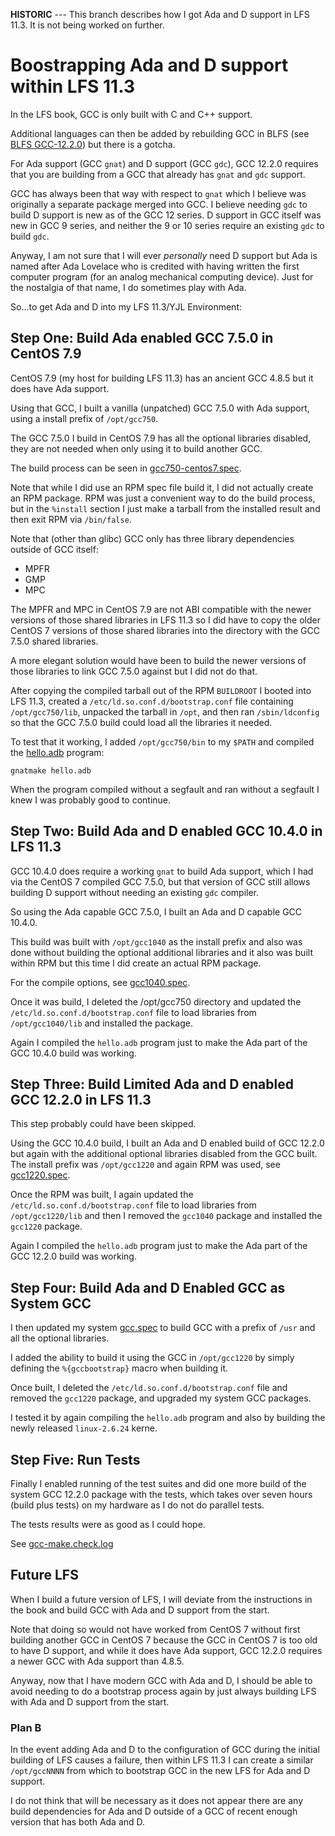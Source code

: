 __HISTORIC__ --- This branch describes how I got Ada and D support in LFS 11.3.
It is not being worked on further.

Boostrapping Ada and D support within LFS 11.3
==============================================

In the LFS book, GCC is only built with C and C++ support.

Additional languages can then be added by rebuilding GCC in BLFS (see
[BLFS GCC-12.2.0](https://www.linuxfromscratch.org/blfs/view/stable/general/gcc.html))
but there is a gotcha.

For Ada support (GCC `gnat`) and D support (GCC `gdc`), GCC 12.2.0
requires that you are building from a GCC that already has `gnat` and
`gdc` support.

GCC has always been that way with respect to `gnat` which I believe was
originally a separate package merged into GCC. I believe needing `gdc`
to build D support is new as of the GCC 12 series. D support in GCC
itself was new in GCC 9 series, and neither the 9 or 10 series require
an existing `gdc` to build `gdc`.

Anyway, I am not sure that I will ever *personally* need D support but
Ada is named after Ada Lovelace who is credited with having written the
first computer program (for an analog mechanical computing device).
Just for the nostalgia of that name, I do sometimes play with Ada.

So...to get Ada and D into my LFS 11.3/YJL Environment:


Step One: Build Ada enabled GCC 7.5.0 in CentOS 7.9
---------------------------------------------------

CentOS 7.9 (my host for building LFS 11.3) has an ancient GCC 4.8.5 but
it does have Ada support.

Using that GCC, I built a vanilla (unpatched) GCC 7.5.0 with Ada
support, using a install prefix of `/opt/gcc750`.

The GCC 7.5.0 I build in CentOS 7.9 has all the optional libraries
disabled, they are not needed when only using it to build another
GCC.

The build process can be seen in
[gcc750-centos7.spec](SPECS/gcc750-centos7.spec).

Note that while I did use an RPM spec file build it, I did not actually
create an RPM package. RPM was just a convenient way to do the build
process, but in the `%install` section I just make a tarball from the
installed result and then exit RPM via `/bin/false`.

Note that (other than glibc) GCC only has three library dependencies
outside of GCC itself:

* MPFR
* GMP
* MPC

The MPFR and MPC in CentOS 7.9 are not ABI compatible with the newer
versions of those shared libraries in LFS 11.3 so I did have to copy
the older CentOS 7 versions of those shared libraries into the directory
with the GCC 7.5.0 shared libraries.

A more elegant solution would have been to build the newer versions
of those libraries to link GCC 7.5.0 against but I did not do that.

After copying the compiled tarball out of the RPM `BUILDROOT` I booted
into LFS 11.3, created a `/etc/ld.so.conf.d/bootstrap.conf` file containing
`/opt/gcc750/lib`, unpacked the tarball in `/opt`, and then ran
`/sbin/ldconfig` so that the GCC 7.5.0 build could load all the
libraries it needed.

To test that it working, I added `/opt/gcc750/bin` to my `$PATH` and
compiled the [hello.adb](hello.adb) program:

    gnatmake hello.adb

When the program compiled without a segfault and ran without a segfault
I knew I was probably good to continue.


Step Two: Build Ada and D enabled GCC 10.4.0 in LFS 11.3
--------------------------------------------------------

GCC 10.4.0 does require a working `gnat` to build Ada support, which
I had via the CentOS 7 compiled GCC 7.5.0, but that version of GCC
still allows building D support without needing an existing `gdc`
compiler.

So using the Ada capable GCC 7.5.0, I built an Ada and D capable
GCC 10.4.0.

This build was built with `/opt/gcc1040` as the install prefix and also
was done without building the optional additional libraries and it also
was built within RPM but this time I did create an actual RPM package.

For the compile options, see [gcc1040.spec](SPECS/gcc1040.spec).

Once it was build, I deleted the /opt/gcc750 directory and updated the
`/etc/ld.so.conf.d/bootstrap.conf` file to load libraries from
`/opt/gcc1040/lib` and installed the package.

Again I compiled the `hello.adb` program just to make the Ada part of
the GCC 10.4.0 build was working.


Step Three: Build Limited Ada and D enabled GCC 12.2.0 in LFS 11.3
------------------------------------------------------------------

This step probably could have been skipped.

Using the GCC 10.4.0 build, I built an Ada and D enabled build of
GCC 12.2.0 but again with the additional optional libraries disabled
from the GCC built. The install prefix was `/opt/gcc1220` and again
RPM was used, see [gcc1220.spec](SPECS/gcc1220.spec).

Once the RPM was built, I again updated the `/etc/ld.so.conf.d/bootstrap.conf`
file to load libraries from `/opt/gcc1220/lib` and then I removed the
`gcc1040` package and installed the `gcc1220` package.

Again I compiled the `hello.adb` program just to make the Ada part of
the GCC 12.2.0 build was working.


Step Four: Build Ada and D Enabled GCC as System GCC
----------------------------------------------------

I then updated my system [gcc.spec](https://github.com/YellowJacketLinux/LFS/blob/main/SPECS/gcc.spec)
to build GCC with a prefix of `/usr` and all the optional libraries.

I added the ability to build it using the GCC in `/opt/gcc1220` by
simply defining the `%{gccbootstrap}` macro when building it.

Once built, I deleted the `/etc/ld.so.conf.d/bootstrap.conf` file
and removed the `gcc1220` package, and upgraded my system GCC packages.

I tested it by again compiling the `hello.adb` program and also by
building the newly released `linux-2.6.24` kerne.


Step Five: Run Tests
--------------------

Finally I enabled running of the test suites and did one more build
of the system GCC 12.2.0 package with the tests, which takes over seven
hours (build plus tests) on my hardware as I do not do parallel tests.

The tests results were as good as I could hope.

See [gcc-make.check.log](gcc-make.check.log)


Future LFS
----------

When I build a future version of LFS, I will deviate from the instructions
in the book and build GCC with Ada and D support from the start.

Note that doing so would not have worked from CentOS 7 without first
building another GCC in CentOS 7 because the GCC in CentOS 7 is too old
to have D support, and while it does have Ada support, GCC 12.2.0 requires
a newer GCC with Ada support than 4.8.5.

Anyway, now that I have modern GCC with Ada and D, I should be able to
avoid needing to do a bootstrap process again by just always building
LFS with Ada and D support from the start.

### Plan B

In the event adding Ada and D to the configuration of GCC during the
initial building of LFS causes a failure, then within LFS 11.3 I can
create a similar `/opt/gccNNNN` from which to bootstrap GCC in the new
LFS for Ada and D support.

I do not think that will be necessary as it does not appear there are
any build dependencies for Ada and D outside of a GCC of recent enough
version that has both Ada and D.

